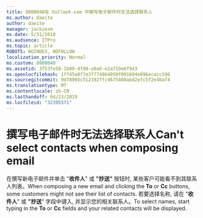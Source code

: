 ```yaml
---
title: 8000048在 Outlook.com 中撰写电子邮件时无法选择联系人
ms.author: daeite
author: daeite
manager: jackiesm
ms.date: 5/31/2018
ms.audience: ITPro
ms.topic: article
ROBOTS: NOINDEX, NOFOLLOW
localization_priority: Normal
ms.custom: 8000048
ms.assetid: 3f53fe58-1b89-4f80-a9a6-e2a719e6f943
ms.openlocfilehash: 1ff45a8f7e3f774864050f091604e896ecacc596
ms.sourcegitcommit: 9d78905c512192ffc4675468abd2efc5f2e4baf4
ms.translationtype: MT
ms.contentlocale: zh-CN
ms.lasthandoff: 04/23/2019
ms.locfileid: "32395571"
---
```

# <a name="cant-select-contacts-when-composing-email"></a><span data-ttu-id="d7366-102">撰写电子邮件时无法选择联系人</span><span class="sxs-lookup"><span data-stu-id="d7366-102">Can't select contacts when composing email</span></span>

<span data-ttu-id="d7366-103">在撰写新电子邮件并单击 "**收件人**" 或 **"抄送"** 按钮时, 某些客户可能看不到其联系人列表。</span><span class="sxs-lookup"><span data-stu-id="d7366-103">When composing a new email and clicking the **To** or **Cc** buttons, some customers might not see their list of contacts.</span></span> <span data-ttu-id="d7366-104">若要选择名称, 请在 "**收件人**" 或 **"抄送**" 字段中键入, 并显示您的相关联系人。</span><span class="sxs-lookup"><span data-stu-id="d7366-104">To select names, start typing in the **To** or **Cc** fields and your related contacts will be displayed.</span></span> 
  

